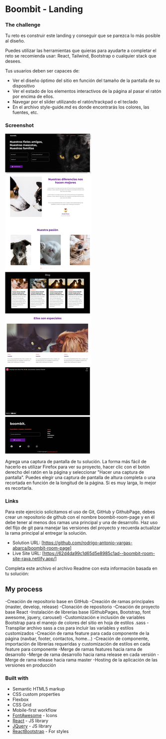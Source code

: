 # Boombit - Landing

### The challenge

Tu reto es construir este landing y conseguir que se parezca lo más posible al
diseño.

Puedes utilizar las herramientas que quieras para ayudarte a completar el reto
se recomienda usar: React, Tailwind, Bootstrap o cualquier stack que desees.

Tus usuarios deben ser capaces de:

- Ver el diseño óptimo del sitio en función del tamaño de la pantalla de su
  dispositivo
- Ver el estado de los elementos interactivos de la página al pasar el ratón por
  encima de ellos.
- Navegar por el slider utilizando el ratón/trackpad o el teclado
- En el archivo style-guide.md es donde encontrarás los colores, las fuentes,
  etc.

### Screenshot

![](./captura.jpeg)

Agrega una captura de pantalla de tu solución. La forma más fácil de hacerlo es
utilizar Firefox para ver su proyecto, hacer clic con el botón derecho del ratón
en la página y seleccionar "Hacer una captura de pantalla". Puedes elegir una
captura de pantalla de altura completa o una recortada en función de la longitud
de la página. Si es muy larga, lo mejor es recortarla.

### Links

Para este ejercicio solicitamos el uso de Git, GitHub y GithubPage, debes crear
un repositorio de github con el nombre boombit-room-page y en él debe tener al
menos dos ramas una principal y una de desarrollo. Haz uso del flijo de git para
manejar las versiones del proyecto y recuerda actualizar la rama principal al
entregar la solución.

- Solution URL: [https://github.com/rodrigo-antonio-vargas-abarca/boombit-room-page]
- Live Site URL: [https://62d4da99c1d65d5e8985c1ad--boombit-room-site-rava.netlify.app/]

Completa este archivo el archivo Readme con esta información basada en tu
solución:

## My process
-Creación de repositorio base en GitHub
-Creación de ramas principales (master, develop, release)
-Clonación de repositorio
-Creación de proyecto base React
-Instalación de librerías base (GithubPages, Bootstrap, font awesome, jquery, carousel)
-Customización e inclusión de variables Bootstrap para el manejo de colores del sitio en hoja de estilos .sass
-Transpilar archivo sass a css para incluir las variables y estilos customizados
-Creación de rama feature para cada componente de la página (navbar, footer, contactos, home...)
-Creación de componente, importación de librerías requeridas y customización de estilos en cada feature para componente
-Merge de ramas features hacia rama de desarrollo
-Merge de rama desarrollo hacia rama release en cada versión
-Merge de rama release hacia rama master
-Hosting de la aplicación de las versiones en producción

### Built with

- Semantic HTML5 markup
- CSS custom properties
- Flexbox
- CSS Grid
- Mobile-first workflow
- [FontAwesome](https://fontawesome.com/v5/docs/) - Icons
- [React](https://reactjs.org/) - JS library
- [JQuery](https://jquery.com/) - JS library
- [ReactBootstrap](https://react-bootstrap.github.io/) - For styles
